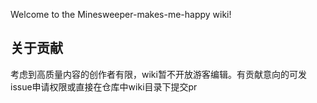 Welcome to the Minesweeper-makes-me-happy wiki!

## 关于贡献

考虑到高质量内容的创作者有限，wiki暂不开放游客编辑。有贡献意向的可发issue申请权限或直接在仓库中wiki目录下提交pr